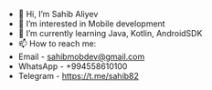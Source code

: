 - 👋 Hi, I’m Sahib Aliyev
- 👀 I’m interested in Mobile development
- 🌱 I’m currently learning Java, Kotlin, AndroidSDK
- 📫 How to reach me:
- Email - sahibmobdev@gmail.com
- WhatsApp - +994558610100
- Telegram - https://t.me/sahib82

<!---
SahibMobDev/SahibMobDev is a ✨ special ✨ repository because its `README.md` (this file) appears on your GitHub profile.
You can click the Preview link to take a look at your changes.
--->
